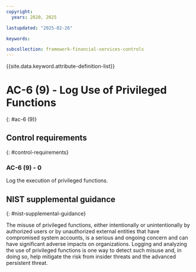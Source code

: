 ```yaml
---
copyright:
  years: 2020, 2025

lastupdated: "2025-02-26"

keywords:

subcollection: framework-financial-services-controls
---
```


{{site.data.keyword.attribute-definition-list}}

# AC-6 (9) -  Log Use of Privileged Functions
{: #ac-6 (9)}

## Control requirements
{: #control-requirements}



### AC-6 (9) - 0


Log the execution of privileged functions.












## NIST supplemental guidance
{: #nist-supplemental-guidance}

The misuse of privileged functions, either intentionally or unintentionally by authorized users or by unauthorized external entities that have compromised system accounts, is a serious and ongoing concern and can have significant adverse impacts on organizations. Logging and analyzing the use of privileged functions is one way to detect such misuse and, in doing so, help mitigate the risk from insider threats and the advanced persistent threat.
